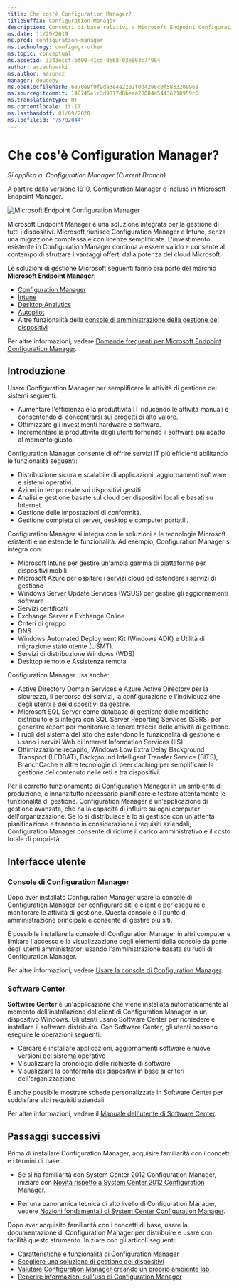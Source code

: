 ```yaml
---
title: Che cos'è Configuration Manager?
titleSuffix: Configuration Manager
description: Concetti di base relativi a Microsoft Endpoint Configuration Manager.
ms.date: 11/29/2019
ms.prod: configuration-manager
ms.technology: configmgr-other
ms.topic: conceptual
ms.assetid: 3343eccf-bf09-41cd-9e68-03e893c7f904
author: aczechowski
ms.author: aaroncz
manager: dougeby
ms.openlocfilehash: 6870e9f9f9da3e4e2202f0d4298c0f583320996a
ms.sourcegitcommit: 148745e1c3d9817d8beea20684a54436210959c6
ms.translationtype: HT
ms.contentlocale: it-IT
ms.lasthandoff: 01/09/2020
ms.locfileid: "75792044"
---
```

# <a name="what-is-configuration-manager"></a>Che cos'è Configuration Manager?

*Si applica a: Configuration Manager (Current Branch)*

A partire dalla versione 1910, Configuration Manager è incluso in Microsoft Endpoint Manager.

![Microsoft Endpoint Configuration Manager](media/4960084-endpoint-manager-logo.png)

Microsoft Endpoint Manager è una soluzione integrata per la gestione di tutti i dispositivi. Microsoft riunisce Configuration Manager e Intune, senza una migrazione complessa e con licenze semplificate. L'investimento esistente in Configuration Manager continua a essere valido e consente al contempo di sfruttare i vantaggi offerti dalla potenza del cloud Microsoft.

Le soluzioni di gestione Microsoft seguenti fanno ora parte del marchio **Microsoft Endpoint Manager**:

- [Configuration Manager](https://docs.microsoft.com/configmgr)
- [Intune](https://docs.microsoft.com/intune)
- [Desktop Analytics](/configmgr/desktop-analytics/overview)
- [Autopilot](https://docs.microsoft.com/intune/enrollment/enrollment-autopilot)
- Altre funzionalità della [console di amministrazione della gestione dei dispositivi](https://go.microsoft.com/fwlink/?linkid=2109094)

Per altre informazioni, vedere [Domande frequenti per Microsoft Endpoint Configuration Manager](/configmgr/core/understand/microsoft-endpoint-manager-faq).

## <a name="introduction"></a>Introduzione

Usare Configuration Manager per semplificare le attività di gestione dei sistemi seguenti:

- Aumentare l'efficienza e la produttività IT riducendo le attività manuali e consentendo di concentrarsi sui progetti di alto valore.  
- Ottimizzare gli investimenti hardware e software.  
- Incrementare la produttività degli utenti fornendo il software più adatto al momento giusto.  

Configuration Manager consente di offrire servizi IT più efficienti abilitando le funzionalità seguenti:

- Distribuzione sicura e scalabile di applicazioni, aggiornamenti software e sistemi operativi.
- Azioni in tempo reale sui dispositivi gestiti.
- Analisi e gestione basate sul cloud per dispositivi locali e basati su Internet.
- Gestione delle impostazioni di conformità.  
- Gestione completa di server, desktop e computer portatili.

Configuration Manager si integra con le soluzioni e le tecnologie Microsoft esistenti e ne estende le funzionalità. Ad esempio, Configuration Manager si integra con:  

- Microsoft Intune per gestire un'ampia gamma di piattaforme per dispositivi mobili
- Microsoft Azure per ospitare i servizi cloud ed estendere i servizi di gestione
- Windows Server Update Services (WSUS) per gestire gli aggiornamenti software
- Servizi certificati
- Exchange Server e Exchange Online
- Criteri di gruppo
- DNS
- Windows Automated Deployment Kit (Windows ADK) e Utilità di migrazione stato utente (USMT).
- Servizi di distribuzione Windows (WDS)
- Desktop remoto e Assistenza remota

Configuration Manager usa anche:  

- Active Directory Domain Services e Azure Active Directory per la sicurezza, il percorso dei servizi, la configurazione e l'individuazione degli utenti e dei dispositivi da gestire.  
- Microsoft SQL Server come database di gestione delle modifiche distribuito e si integra con SQL Server Reporting Services (SSRS) per generare report per monitorare e tenere traccia delle attività di gestione.  
- I ruoli del sistema del sito che estendono le funzionalità di gestione e usano i servizi Web di Internet Information Services (IIS).
- Ottimizzazione recapito, Windows Low Extra Delay Background Transport (LEDBAT), Background Intelligent Transfer Service (BITS), BranchCache e altre tecnologie di peer caching per semplificare la gestione del contenuto nelle reti e tra dispositivi.

Per il corretto funzionamento di Configuration Manager in un ambiente di produzione, è innanzitutto necessario pianificare e testare attentamente le funzionalità di gestione. Configuration Manager è un'applicazione di gestione avanzata, che ha la capacità di influire su ogni computer dell'organizzazione. Se lo si distribuisce e lo si gestisce con un'attenta pianificazione e tenendo in considerazione i requisiti aziendali, Configuration Manager consente di ridurre il carico amministrativo e il costo totale di proprietà.  

## <a name="user-interfaces"></a>Interfacce utente

### <a name="BKMK_Console"></a> Console di Configuration Manager

Dopo aver installato Configuration Manager usare la console di Configuration Manager per configurare siti e client e per eseguire e monitorare le attività di gestione. Questa console è il punto di amministrazione principale e consente di gestire più siti.  

È possibile installare la console di Configuration Manager in altri computer e limitare l'accesso e la visualizzazione degli elementi della console da parte degli utenti amministratori usando l'amministrazione basata su ruoli di Configuration Manager.  

Per altre informazioni, vedere [Usare la console di Configuration Manager](/configmgr/core/servers/manage/admin-console).

### <a name="BKMK_ApplicationCatalog"></a> Software Center

**Software Center** è un'applicazione che viene installata automaticamente al momento dell'installazione del client di Configuration Manager in un dispositivo Windows. Gli utenti usano Software Center per richiedere e installare il software distribuito. Con Software Center, gli utenti possono eseguire le operazioni seguenti:  

- Cercare e installare applicazioni, aggiornamenti software e nuove versioni del sistema operativo
- Visualizzare la cronologia delle richieste di software
- Visualizzare la conformità dei dispositivi in base ai criteri dell'organizzazione

È anche possibile mostrare schede personalizzate in Software Center per soddisfare altri requisiti aziendali.

Per altre informazioni, vedere il [Manuale dell'utente di Software Center](/configmgr/core/understand/software-center).

## <a name="next-steps"></a>Passaggi successivi

Prima di installare Configuration Manager, acquisire familiarità con i concetti e i termini di base:

- Se si ha familiarità con System Center 2012 Configuration Manager, iniziare con [Novità rispetto a System Center 2012 Configuration Manager](/configmgr/core/plan-design/changes/what-has-changed-from-configuration-manager-2012).

- Per una panoramica tecnica di alto livello di Configuration Manager, vedere [Nozioni fondamentali di System Center Configuration Manager](/configmgr/core/understand/fundamentals).

Dopo aver acquisito familiarità con i concetti di base, usare la documentazione di Configuration Manager per distribuire e usare con facilità questo strumento. Iniziare con gli articoli seguenti:

- [Caratteristiche e funzionalità di Configuration Manager](/configmgr/core/plan-design/changes/features-and-capabilities)  
- [Scegliere una soluzione di gestione dei dispositivi](/configmgr/core/plan-design/choose-a-device-management-solution)  
- [Valutare Configuration Manager creando un proprio ambiente lab](/configmgr/core/get-started/set-up-your-lab)
- [Reperire informazioni sull'uso di Configuration Manager](/configmgr/core/understand/find-help)  
